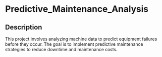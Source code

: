 # Predictive_Maintenance_Analysis

## Description
This project involves analyzing machine data to predict equipment failures before they occur. The goal is to implement predictive maintenance strategies to reduce downtime and maintenance costs.